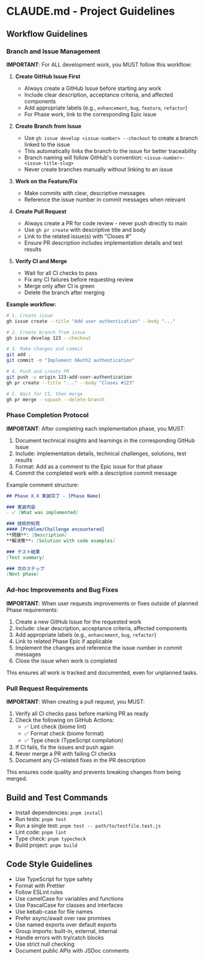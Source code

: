 # CLAUDE.md - Project Guidelines

## Workflow Guidelines

### Branch and Issue Management
**IMPORTANT**: For ALL development work, you MUST follow this workflow:

1. **Create GitHub Issue First**
   - Always create a GitHub Issue before starting any work
   - Include clear description, acceptance criteria, and affected components
   - Add appropriate labels (e.g., `enhancement`, `bug`, `feature`, `refactor`)
   - For Phase work, link to the corresponding Epic issue

2. **Create Branch from Issue**
   - Use `gh issue develop <issue-number> --checkout` to create a branch linked to the issue
   - This automatically links the branch to the issue for better traceability
   - Branch naming will follow GitHub's convention: `<issue-number>-<issue-title-slug>`
   - Never create branches manually without linking to an issue

3. **Work on the Feature/Fix**
   - Make commits with clear, descriptive messages
   - Reference the issue number in commit messages when relevant

4. **Create Pull Request**
   - Always create a PR for code review - never push directly to main
   - Use `gh pr create` with descriptive title and body
   - Link to the related issue(s) with "Closes #<issue-number>"
   - Ensure PR description includes implementation details and test results

5. **Verify CI and Merge**
   - Wait for all CI checks to pass
   - Fix any CI failures before requesting review
   - Merge only after CI is green
   - Delete the branch after merging

**Example workflow:**
```bash
# 1. Create issue
gh issue create --title "Add user authentication" --body "..."

# 2. Create branch from issue
gh issue develop 123 --checkout

# 3. Make changes and commit
git add .
git commit -m "Implement OAuth2 authentication"

# 4. Push and create PR
git push -u origin 123-add-user-authentication
gh pr create --title "..." --body "Closes #123"

# 5. Wait for CI, then merge
gh pr merge --squash --delete-branch
```

### Phase Completion Protocol
**IMPORTANT**: After completing each implementation phase, you MUST:
1. Document technical insights and learnings in the corresponding GitHub Issue
2. Include: implementation details, technical challenges, solutions, test results
3. Format: Add as a comment to the Epic issue for that phase
4. Commit the completed work with a descriptive commit message

Example comment structure:
```markdown
## Phase X.X 実装完了 - [Phase Name]

### 実装内容
- ✅ [What was implemented]

### 技術的知見
#### [Problem/Challenge encountered]
**問題**: [Description]
**解決策**: [Solution with code examples]

### テスト結果
[Test summary]

### 次のステップ
[Next phase]
```

### Ad-hoc Improvements and Bug Fixes
**IMPORTANT**: When user requests improvements or fixes outside of planned Phase requirements:
1. Create a new GitHub Issue for the requested work
2. Include: clear description, acceptance criteria, affected components
3. Add appropriate labels (e.g., `enhancement`, `bug`, `refactor`)
4. Link to related Phase Epic if applicable
5. Implement the changes and reference the issue number in commit messages
6. Close the issue when work is completed

This ensures all work is tracked and documented, even for unplanned tasks.

### Pull Request Requirements
**IMPORTANT**: When creating a pull request, you MUST:
1. Verify all CI checks pass before marking PR as ready
2. Check the following on GitHub Actions:
   - ✅ Lint check (biome lint)
   - ✅ Format check (biome format)
   - ✅ Type check (TypeScript compilation)
3. If CI fails, fix the issues and push again
4. Never merge a PR with failing CI checks
5. Document any CI-related fixes in the PR description

This ensures code quality and prevents breaking changes from being merged.

## Build and Test Commands
- Install dependencies: `pnpm install`
- Run tests: `pnpm test`
- Run a single test: `pnpm test -- path/to/testfile.test.js`
- Lint code: `pnpm lint`
- Type check: `pnpm typecheck`
- Build project: `pnpm build`

## Code Style Guidelines
- Use TypeScript for type safety
- Format with Prettier
- Follow ESLint rules
- Use camelCase for variables and functions
- Use PascalCase for classes and interfaces
- Use kebab-case for file names
- Prefer async/await over raw promises
- Use named exports over default exports
- Group imports: built-in, external, internal
- Handle errors with try/catch blocks
- Use strict null checking
- Document public APIs with JSDoc comments
